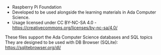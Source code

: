 - Raspberry Pi Foundation
- Developed to be used alongside the learning materials in Ada Computer Science.
- Usage licensed under CC BY-NC-SA 4.0 - https://creativecommons.org/licenses/by-nc-sa/4.0/

These files support the Ada Computer Science databases and SQL topics
They are designed to be used with DB Browser (SQLite):
https://sqlitebrowser.org/dl/

